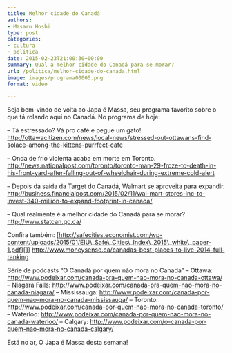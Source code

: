 ```yaml
---
title: Melhor cidade do Canadá
authors:
- Masaru Hoshi
type: post
categories:
- cultura
- politica
date: 2015-02-23T21:00:30+00:00
summary: Qual a melhor cidade do Canadá para se morar?
url: /politica/melhor-cidade-do-canada.html
image: images/programa00005.png
format: video

---
```

Seja bem-vindo de volta ao Japa é Massa, seu programa favorito sobre o que tá rolando aqui no Canadá. No programa de hoje:

&#8211; Tá estressado? Vá pro café e pegue um gato!
<http://ottawacitizen.com/news/local-news/stressed-out-ottawans-find-solace-among-the-kittens-purrfect-cafe>

&#8211; Onda de frio violenta acaba em morte em Toronto.
<http://news.nationalpost.com/toronto/toronto-man-29-froze-to-death-in-his-front-yard-after-falling-out-of-wheelchair-during-extreme-cold-alert>

&#8211; Depois da saída da Target do Canadá, Walmart se aproveita para expandir.
<http://business.financialpost.com/2015/02/11/wal-mart-stores-inc-to-invest-340-million-to-expand-footprint-in-canada/>

&#8211; Qual realmente é a melhor cidade do Canadá para se morar?
<http://www.statcan.gc.ca/>

Confira também:
[http://safecities.economist.com/wp-content/uploads/2015/01/EIU\_Safe\_Cities\_Index\_2015\_white\_paper-1.pdf][1]
<http://www.moneysense.ca/canadas-best-places-to-live-2014-full-ranking>

Série de podcasts &#8220;O Canadá por quem não mora no Canadá&#8221;
&#8211; Ottawa: http://www.podeixar.com/canada-pra-quem-nao-mora-no-canada-ottawa/
&#8211; Niagara Falls: http://www.podeixar.com/canada-pra-quem-nao-mora-no-canada-niagara/
&#8211; Mississauga: http://www.podeixar.com/canada-por-quem-nao-mora-no-canada-mississauga/
&#8211; Toronto: http://www.podeixar.com/canada-por-quem-nao-mora-no-canada-toronto/
&#8211; Waterloo: http://www.podeixar.com/canada-por-quem-nao-mora-no-canada-waterloo/
&#8211; Calgary: http://www.podeixar.com/o-canada-por-quem-nao-mora-no-canada-calgary/

Está no ar, O Japa é Massa desta semana!

 [1]: http://safecities.economist.com/wp-content/uploads/sites/5/2015/01/EIU_Safe_Cities_Index_2015_white_paper-20.02.15.pdf